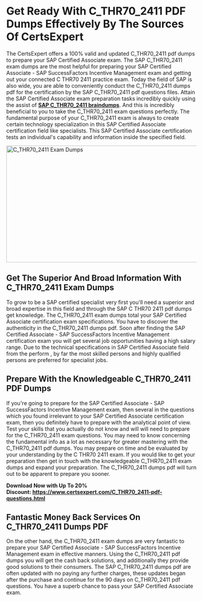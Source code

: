 <h1><strong>Get Ready With C_THR70_2411 PDF Dumps Effectively By The Sources Of CertsExpert</strong></h1>
<p>The CertsExpert offers a 100% valid and updated C_THR70_2411 pdf dumps to prepare your SAP Certified Associate exam. The SAP C_THR70_2411 exam dumps are the most helpful for preparing your SAP Certified Associate - SAP SuccessFactors Incentive Management exam and getting out your connected C THR70 2411 practice exam. Today the field of SAP is also wide, you are able to conveniently conduct the C_THR70_2411 dumps pdf for the certification by the SAP C_THR70_2411 pdf questions files. Attain the SAP Certified Associate exam preparation tasks incredibly quickly using the assist of <a href="https://www.certsexpert.com/C_THR70_2411-pdf-questions.html"><strong>SAP C_THR70_2411 braindumps</strong></a>. And this is incredibly beneficial to you to take the C_THR70_2411 exam questions perfectly. The fundamental purpose of your C_THR70_2411 exam is always to create certain technology specialization in this SAP Certified Associate certification field like specialists. This SAP Certified Associate certification tests an individual's capability and information inside the specified field.</p>
<p><img src="https://i.ibb.co/BrzbRnN/Copy-of-Copy-of-Copy-of-Copy-of-Copy-of-Minimalist-Business-You-Tube-Thumbnail-31.png" alt="C_THR70_2411 Exam Dumps" width="550" height="309" /></p>
<h2><strong>Get The Superior And Broad Information With C_THR70_2411 Exam Dumps</strong></h2>
<p>To grow to be a SAP certified specialist very first you'll need a superior and broad expertise in this field and through the SAP C THR70 2411 pdf dumps get knowledge. The C_THR70_2411 exam dumps total your SAP Certified Associate certification exam specifications. You have to discover the authenticity in the C_THR70_2411 dumps pdf. Soon after finding the SAP Certified Associate - SAP SuccessFactors Incentive Management certification exam you will get several job opportunities having a high salary range. Due to the technical specifications in SAP Certified Associate field from the perform , by far the most skilled persons and highly qualified persons are preferred for specialist jobs.&nbsp;</p>
<h2><strong>Prepare With the Knowledgeable C_THR70_2411 PDF Dumps</strong></h2>
<p>If you're going to prepare for the SAP Certified Associate - SAP SuccessFactors Incentive Management exam, then several in the questions which you found irrelevant to your SAP Certified Associate certification exam, then you definitely have to prepare with the analytical point of view. Test your skills that you actually do not know and will will need to prepare for the C_THR70_2411 exam questions. You may need to know concerning the fundamental info as a lot as necessary for greater mastering with the C_THR70_2411 pdf dumps. You may prepare on time and be evaluated by your understanding by the C THR70 2411 exam. If you would like to get your preparation then get in touch with the knowledgeable C_THR70_2411 exam dumps and expand your preparation. The C_THR70_2411 dumps pdf will turn out to be apparent to prepare you sooner.</p>
<p><strong>Download Now with Up To 20% Discount:&nbsp;<a href="https://www.certsexpert.com/C_THR70_2411-pdf-questions.html">https://www.certsexpert.com/C_THR70_2411-pdf-questions.html</a></strong></p>
<h2><strong>Fantastic Money Back Services On C_THR70_2411 Dumps PDF</strong></h2>
<p>On the other hand, the C_THR70_2411 exam dumps are very fantastic to prepare your SAP Certified Associate - SAP SuccessFactors Incentive Management exam in effective manners. Using the C_THR70_2411 pdf dumps you will get the cash back solutions, and additionally they provide good solutions to their consumers. The SAP C_THR70_2411 dumps pdf are often updated with no paying any further charges, these updates began after the purchase and continue for the 90 days on C_THR70_2411 pdf questions. You have a superb chance to pass your SAP Certified Associate exam.</p>
